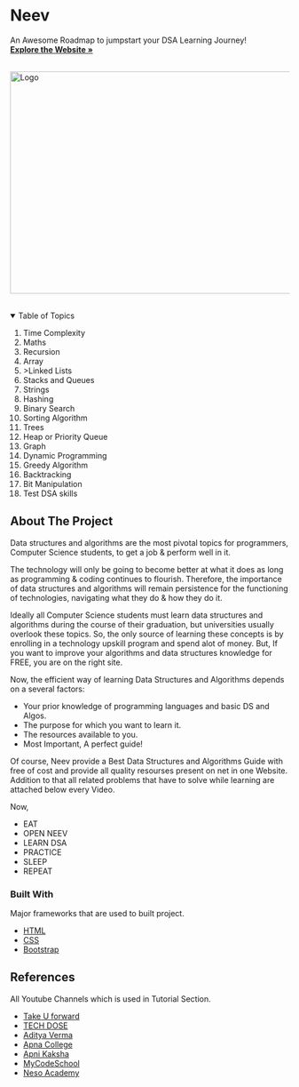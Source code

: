 # Neev




<!-- PROJECT LOGO -->

<p align="center">

  <p align="left">
    An Awesome Roadmap to jumpstart your DSA Learning Journey!
    <br />
    <a href="https://yashbodhe.github.io/Neev/"><strong>Explore the Website »</strong></a>
    <br />
    <br />
  </p>
  
  <img src="https://s3.amazonaws.com/coursesity-blog/2020/07/data-structure-algorithm-courses.png" alt="Logo" width="800" height="400">
  

</p>
<br />


<!-- TABLE OF CONTENTS -->
<details open="open">
  <summary>Table of Topics</summary>
  <ol>
    <li>Time Complexity</li>
    <li>Maths</li>
    <li>Recursion</li>
    <li>Array</li>
    <li>>Linked Lists</li>
    <li>Stacks and Queues</li>
    <li>Strings</li>
    <li>Hashing</li>
    <li>Binary Search</li>
    <li>Sorting Algorithm</li>
    <li>Trees</li>
    <li>Heap or Priority Queue</li>
    <li>Graph</li>
    <li>Dynamic Programming</li>
    <li>Greedy Algorithm</li>
    <li>Backtracking</li>
    <li>Bit Manipulation</li>
    <li>Test DSA skills</li>
   
  </ol>
</details>



<!-- ABOUT THE PROJECT -->
## About The Project


Data structures and algorithms are the most pivotal topics for programmers, Computer Science students, to get a job & perform well in it.

The technology will only be going to become better at what it does as long as programming & coding continues to flourish. Therefore, the importance of data structures
and algorithms will remain persistence for the functioning of technologies, navigating what they do & how they do it.

Ideally all Computer Science students must learn data structures and algorithms during the course of their graduation, but universities usually overlook these topics. So,
the only source of learning these concepts is by enrolling in a technology upskill program and spend alot of money. But, If you want to improve your algorithms and data structures knowledge for FREE, you are on the right site.

Now, the efficient way of learning Data Structures and Algorithms depends on a several factors:
* Your prior knowledge of programming languages and basic DS and Algos.
* The purpose for which you want to learn it.
* The resources available to you.
* Most Important, A perfect guide!

Of course, Neev provide a Best Data Structures and Algorithms Guide with free of cost and provide all quality resourses present on net in one Website. Addition to that all related problems that have to solve while learning are attached below every Video.

Now,
* EAT
* OPEN NEEV
* LEARN DSA
* PRACTICE 
* SLEEP
* REPEAT


### Built With

Major frameworks that are used to built project.
* [HTML](https://developer.mozilla.org/en-US/docs/Web/HTML)
* [CSS](https://developer.mozilla.org/en-US/docs/Web/CSS)
* [Bootstrap](https://getbootstrap.com)

<!-- ACKNOWLEDGEMENTS -->
## References
All Youtube Channels which is used in Tutorial Section.
* [Take U forward](https://www.youtube.com/channel/UCJskGeByzRRSvmOyZOz61ig)
* [TECH DOSE](https://www.youtube.com/channel/UCnxhETjJtTPs37hOZ7vQ88g)
* [Aditya Verma](https://www.youtube.com/c/AdityaVermaTheProgrammingLord)
* [Apna College](https://www.youtube.com/channel/UCBwmMxybNva6P_5VmxjzwqA)
* [Apni Kaksha](https://www.youtube.com/channel/UCF7BExjT2zH_mmyqOB139Dg)
* [MyCodeSchool](https://www.youtube.com/user/mycodeschool)
* [Neso Academy](https://www.youtube.com/user/nesoacademy)


 
